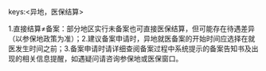 keys:<异地，医保结算>

1.直接结算≠备案：部分地区实行未备案也可直接医保结算，但可能存在待遇差异（以参保地政策为准）；2.建议备案申请时，异地就医备案的开始时间应选择在就医发生时间之前；3.备案申请时请详细查阅备案过程中系统提示的备案告知书及出现的相关信息提醒，如遇疑问请咨询参保地或医保窗口。